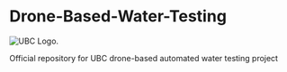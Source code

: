 # Drone-Based-Water-Testing
![UBC Logo.](https://ires.ubc.ca/ubc-logo-3/)

Official repository for UBC drone-based automated water testing project
